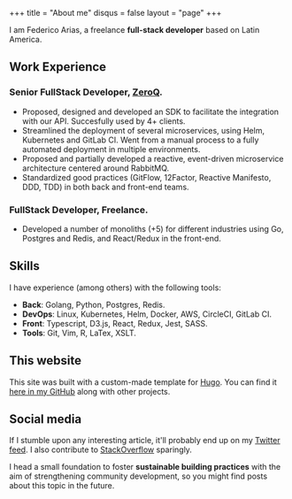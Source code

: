 +++
title = "About me"
disqus = false
layout = "page"
+++

I am Federico Arias, a freelance **full-stack developer** based
on Latin America.

## Work Experience

### Senior FullStack Developer, [ZeroQ].

* Proposed, designed and developed an SDK to facilitate the integration
	with our API. Succesfully used by 4+ clients.
* Streamlined the deployment of several microservices, using Helm,
	Kubernetes and GitLab CI. Went from a manual process to a fully
	automated deployment in multiple environments.
* Proposed and partially developed a reactive, event-driven microservice
	architecture centered around RabbitMQ.
* Standardized good practices (GitFlow, 12Factor, Reactive Manifesto,
	DDD, TDD) in both back and front-end teams.

### FullStack Developer, Freelance.

* Developed a number of monoliths (+5) for different industries using
	Go, Postgres and Redis, and React/Redux in the front-end.

## Skills

I have experience (among others) with the following tools:

* **Back**: Golang, Python, Postgres, Redis.
* **DevOps**: Linux, Kubernetes, Helm, Docker, AWS, CircleCI, GitLab CI.
* **Front**: Typescript, D3.js, React, Redux, Jest, SASS.
* **Tools**: Git, Vim, R, LaTex, XSLT.


## This website

This site was built with a custom-made template for [Hugo][2].
You can find it [here in my GitHub][github] along with other projects.

## Social media

If I stumble upon any interesting article, it'll probably
end up on my [Twitter feed][1].  I also contribute to [StackOverflow][so]
sparingly.

I head a small foundation to foster **sustainable building practices**
with the aim of strengthening community development, so you might find posts
about this topic in the future.

[1]: https://twitter.com/FedericoAriasR
[2]: https://gohugo.io/
[so]: https://stackoverflow.com/users/story/1797161
[github]: https://github.com/federico-arias/hugo-them
[ZeroQ]: https://zeroq.cl
